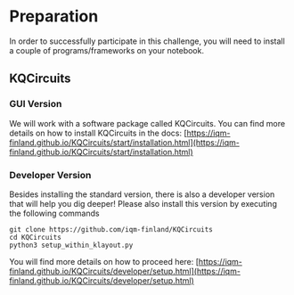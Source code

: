 # Preparation

In order to successfully participate in this challenge, you will need to install a couple of programs/frameworks on your notebook.

## KQCircuits

### GUI Version

We will work with a software package called KQCircuits. You can find more details on how to install KQCircuits in the docs:
[https://iqm-finland.github.io/KQCircuits/start/installation.html](https://iqm-finland.github.io/KQCircuits/start/installation.html)

### Developer Version

Besides installing the standard version, there is also a developer version that will help you dig deeper!
Please also install this version by executing the following commands

```
git clone https://github.com/iqm-finland/KQCircuits
cd KQCircuits
python3 setup_within_klayout.py
```

You will find more details on how to proceed here: [https://iqm-finland.github.io/KQCircuits/developer/setup.html](https://iqm-finland.github.io/KQCircuits/developer/setup.html)
